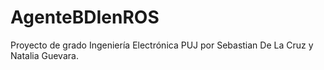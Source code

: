# AgenteBDIenROS
Proyecto de grado Ingeniería Electrónica PUJ por Sebastian De La Cruz  y Natalia Guevara.
